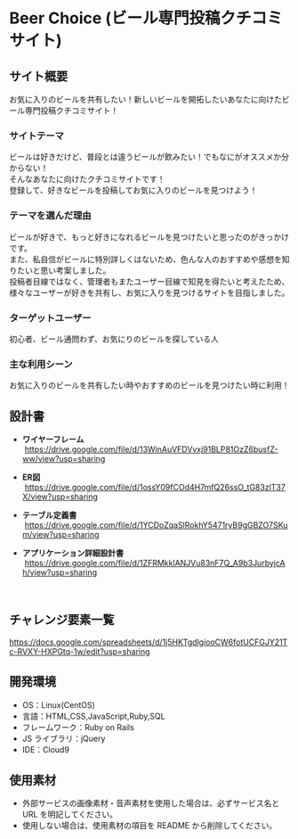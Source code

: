 # Beer Choice (ビール専門投稿クチコミサイト)

## サイト概要
お気に入りのビールを共有したい！新しいビールを開拓したいあなたに向けたビール専門投稿クチコミサイト！

### サイトテーマ

ビールは好きだけど、普段とは違うビールが飲みたい！でもなにがオススメか分からない！  <br>
そんなあなたに向けたクチコミサイトです！  <br>
登録して、好きなビールを投稿してお気に入りのビールを見つけよう！  <br>

### テーマを選んだ理由

ビールが好きで、もっと好きになれるビールを見つけたいと思ったのがきっかけです。  <br>
また、私自信がビールに特別詳しくはないため、色んな人のおすすめや感想を知りたいと思い考案しました。  <br>
投稿者目線ではなく、管理者もまたユーザー目線で知見を得たいと考えたため、様々なユーザーが好きを共有し、お気に入りを見つけるサイトを目指しました。  <br>

### ターゲットユーザー

初心者、ビール通問わず、お気にりのビールを探している人

### 主な利用シーン

お気に入りのビールを共有したい時やおすすめのビールを見つけたい時に利用！

## 設計書

* __ワイヤーフレーム__  <br>
&nbsp;<https://drive.google.com/file/d/13WinAuVFDVvxj91BLP81OzZ6busfZ-ww/view?usp=sharing>

* __ER図__  <br>
&nbsp;<https://drive.google.com/file/d/1ossY09fCOd4H7mfQ26ssO_tG83zlT37X/view?usp=sharing>

* __テーブル定義書__  <br>
&nbsp;<https://drive.google.com/file/d/1YCDoZqaSlRokhY5471ryB9gGBZO7SKum/view?usp=sharing>

* __アプリケーション詳細設計書__  <br>
&nbsp;<https://drive.google.com/file/d/1ZFRMkklANJVu83nF7Q_A9b3JurbyjcAh/view?usp=sharing>
<br>

## チャレンジ要素一覧

<https://docs.google.com/spreadsheets/d/1j5HKTgdlgiooCW6fotUCFGJY21Tc-RVXY-HXPGtq-1w/edit?usp=sharing>

## 開発環境

- OS：Linux(CentOS)
- 言語：HTML,CSS,JavaScript,Ruby,SQL
- フレームワーク：Ruby on Rails
- JS ライブラリ：jQuery
- IDE：Cloud9

## 使用素材

- 外部サービスの画像素材・音声素材を使用した場合は、必ずサービス名と URL を明記してください。
- 使用しない場合は、使用素材の項目を README から削除してください。

